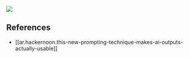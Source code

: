 
![](/assets/images/2024-12-05-12-05-03.png)

## References

- [[ar.hackernoon.this-new-prompting-technique-makes-ai-outputs-actually-usable]]